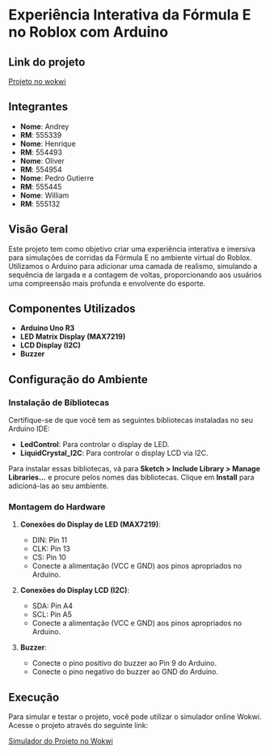 # Experiência Interativa da Fórmula E no Roblox com Arduino

## Link do projeto
[Projeto no wokwi](https://wokwi.com/projects/398724617714971649)

## Integrantes

- **Nome**: Andrey
- **RM**: 555339
- **Nome**: Henrique
- **RM**: 554493
- **Nome**: Oliver
- **RM**: 554954
- **Nome**: Pedro Gutierre
- **RM**: 555445
- **Nome**: William
- **RM**: 555132


## Visão Geral

Este projeto tem como objetivo criar uma experiência interativa e imersiva para simulações de corridas da Fórmula E no ambiente virtual do Roblox. Utilizamos o Arduino para adicionar uma camada de realismo, simulando a sequência de largada e a contagem de voltas, proporcionando aos usuários uma compreensão mais profunda e envolvente do esporte.

## Componentes Utilizados

- **Arduino Uno R3**
- **LED Matrix Display (MAX7219)**
- **LCD Display (I2C)**
- **Buzzer**

## Configuração do Ambiente

### Instalação de Bibliotecas

Certifique-se de que você tem as seguintes bibliotecas instaladas no seu Arduino IDE:

- **LedControl**: Para controlar o display de LED.
- **LiquidCrystal_I2C**: Para controlar o display LCD via I2C.

Para instalar essas bibliotecas, vá para **Sketch > Include Library > Manage Libraries...** e procure pelos nomes das bibliotecas. Clique em **Install** para adicioná-las ao seu ambiente.

### Montagem do Hardware

1. **Conexões do Display de LED (MAX7219)**:
   - DIN: Pin 11
   - CLK: Pin 13
   - CS: Pin 10
   - Conecte a alimentação (VCC e GND) aos pinos apropriados no Arduino.

2. **Conexões do Display LCD (I2C)**:
   - SDA: Pin A4
   - SCL: Pin A5
   - Conecte a alimentação (VCC e GND) aos pinos apropriados no Arduino.

3. **Buzzer**:
   - Conecte o pino positivo do buzzer ao Pin 9 do Arduino.
   - Conecte o pino negativo do buzzer ao GND do Arduino.

## Execução

Para simular e testar o projeto, você pode utilizar o simulador online Wokwi. Acesse o projeto através do seguinte link:

[Simulador do Projeto no Wokwi](https://wokwi.com/projects/398724617714971649)


